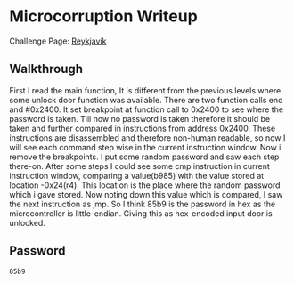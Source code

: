 # Microcorruption Writeup

Challenge Page: [Reykjavik](https://microcorruption.com/cpu/debugger)

## Walkthrough
First I read the main function, It is different from the previous levels where some unlock door function was available. There are two function calls enc and #0x2400. It set breakpoint at function call to 0x2400 to see where the password is taken. Till now no password is taken therefore it should be taken and further compared in instructions from address 0x2400. These instructions are disassembled and therefore non-human readable, so now I will see each command step wise in the current instruction window. Now i remove the breakpoints. I put some random password and saw each step there-on. After some steps I could see some cmp instruction in current instruction window, comparing a value(b985) with the value stored at location -0x24(r4). This location is the place where the random password which i gave stored. Now noting down this value which is compared, I saw the next instruction as jmp. So I think 85b9 is the password in hex as the microcontroller is little-endian. Giving this as hex-encoded input door is unlocked.

## Password
`85b9`